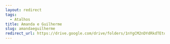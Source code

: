 ```yaml
---
layout: redirect
tags:
  - Atalhos
title: Amanda e Guilherme
slug: amandaeguilherme
redirect_url: https://drive.google.com/drive/folders/1nYgCM2nDYdRkdTEtqEqbU3q0Jd3CJdAC?usp=drive_link
---
```

